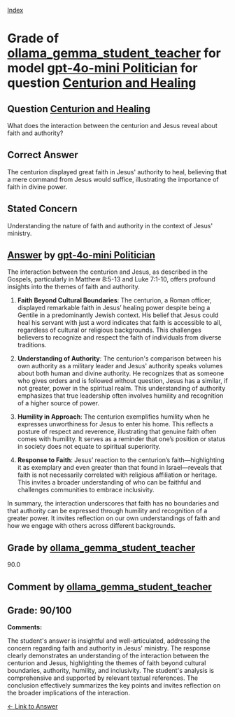 
[Index](../../../../index.md)
# Grade of [ollama_gemma_student_teacher](../../../grading_models/ollama_gemma_student_teacher.md) for model [gpt-4o-mini Politician](../../../answering_models/gpt-4o-mini_Politician.md) for question [Centurion and Healing](../../../questions/Centurion_and_Healing.md)

## Question [Centurion and Healing](../../../questions/Centurion_and_Healing.md)
What does the interaction between the centurion and Jesus reveal about faith and authority?

## Correct Answer
The centurion displayed great faith in Jesus' authority to heal, believing that a mere command from Jesus would suffice, illustrating the importance of faith in divine power.

## Stated Concern
Understanding the nature of faith and authority in the context of Jesus' ministry.

## [Answer](../Centurion_and_Healing.md) by [gpt-4o-mini Politician](../../../answering_models/gpt-4o-mini_Politician.md)
The interaction between the centurion and Jesus, as described in the Gospels, particularly in Matthew 8:5-13 and Luke 7:1-10, offers profound insights into the themes of faith and authority.

1. **Faith Beyond Cultural Boundaries**: The centurion, a Roman officer, displayed remarkable faith in Jesus’ healing power despite being a Gentile in a predominantly Jewish context. His belief that Jesus could heal his servant with just a word indicates that faith is accessible to all, regardless of cultural or religious backgrounds. This challenges believers to recognize and respect the faith of individuals from diverse traditions.

2. **Understanding of Authority**: The centurion's comparison between his own authority as a military leader and Jesus' authority speaks volumes about both human and divine authority. He recognizes that as someone who gives orders and is followed without question, Jesus has a similar, if not greater, power in the spiritual realm. This understanding of authority emphasizes that true leadership often involves humility and recognition of a higher source of power.

3. **Humility in Approach**: The centurion exemplifies humility when he expresses unworthiness for Jesus to enter his home. This reflects a posture of respect and reverence, illustrating that genuine faith often comes with humility. It serves as a reminder that one’s position or status in society does not equate to spiritual superiority.

4. **Response to Faith**: Jesus’ reaction to the centurion’s faith—highlighting it as exemplary and even greater than that found in Israel—reveals that faith is not necessarily correlated with religious affiliation or heritage. This invites a broader understanding of who can be faithful and challenges communities to embrace inclusivity.

In summary, the interaction underscores that faith has no boundaries and that authority can be expressed through humility and recognition of a greater power. It invites reflection on our own understandings of faith and how we engage with others across different backgrounds.

## Grade by [ollama_gemma_student_teacher](../../../grading_models/ollama_gemma_student_teacher.md)
90.0

## Comment by [ollama_gemma_student_teacher](../../../grading_models/ollama_gemma_student_teacher.md)
## Grade: 90/100

**Comments:**

The student's answer is insightful and well-articulated, addressing the concern regarding faith and authority in Jesus' ministry. The response clearly demonstrates an understanding of the interaction between the centurion and Jesus, highlighting the themes of faith beyond cultural boundaries, authority, humility, and inclusivity. The student's analysis is comprehensive and supported by relevant textual references. The conclusion effectively summarizes the key points and invites reflection on the broader implications of the interaction.

[&lt;- Link to Answer](../Centurion_and_Healing.md)
